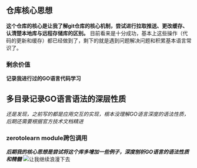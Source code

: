 ## 仓库核心思想
**这个仓库的核心是让我了解git仓库的核心机制，尝试进行拉取推送、更改缓存、认清楚本地库与远程存储库的区别。**
目前看来是十分成功，基本上这些操作（代码的更新和缓存）都已经做到了，剩下的就是遇到问题解决问题和积累基本语言常识了。
### 剩余价值
**记录我进行过的GO语言代码学习**

## 多目录记录GO语言语法的深层性质
*还是发现，之前写的都是应用交互的实现，根本没理解GO语言深度的语法性质，后期还需要根据官方技术文档精进*
### zerotolearn module跨包调用
***后期我的核心思想是尝试将这个库多增加一些例子，深度刨析GO语言的语法性质和精髓***
![让我继续浪漫下去](./photo1.jpg)
